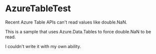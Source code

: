 # AzureTableTest

Recent Azure Table APIs can't read values like double.NaN.

This is a sample that uses Azure.Data.Tables to force double.NaN to be read.

I couldn't write it with my own ability.
